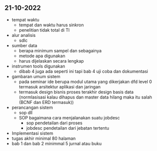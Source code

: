## 21-10-2022

-   tempat waktu
    -   tempat dan waktu harus sinkron
    -   penelitian tidak total di TI
-   alur analisis
    -   sdlc
-   sumber data
    -   berapa minimum sampel dan sebagainya
    -   metode apa digunakan
    -   harus dijelaskan secara lengkap
-   instrumen tools digunakan
    -   dibab 4 juga ada seperti ini tapi bab 4 uji coba dan dokumentasi
-   gambaran umum sistem
    -   pada seminar ide berupa modul utama yang dikerjakan dfd level 0 termasuk arsitektur aplikasi dan jaringan
    -   termasuk design bisnis proses terakhir design basis data (normlasisasi kalau dihapus dan master data hilang maka itu salah (BCNF dan ERD termasuk))
-   perancangan sistem
    -   sop dll
    -   SOP bagaimana cara menjalanakan suatu jobdesc
        -   sop pendetailan dari proses
        -   jobdesc pendetailan dari jebatan tertentu
-   Implementasi sistem
-   tugas akhir minimal 80 halaman
-   bab 1 dan bab 2 minimmal 5 jurnal atau buku
